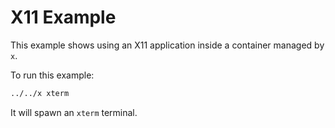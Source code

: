 # X11 Example

This example shows using an X11 application inside a container managed by `x`.

To run this example:
```sh
../../x xterm
```

It will spawn an `xterm` terminal.

